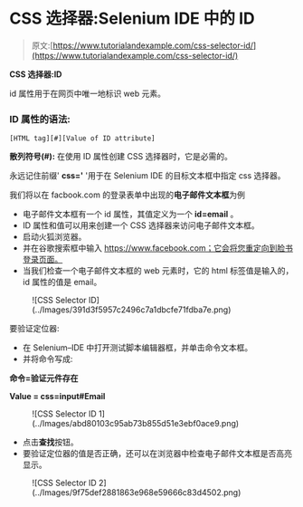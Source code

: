 # CSS 选择器:Selenium IDE 中的 ID

> 原文:[https://www.tutorialandexample.com/css-selector-id/](https://www.tutorialandexample.com/css-selector-id/)

**CSS 选择器:ID**

id 属性用于在网页中唯一地标识 web 元素。

### ID 属性的语法:

```
[HTML tag][#][Value of ID attribute]
```

**散列符号(#):** 在使用 ID 属性创建 CSS 选择器时，它是必需的。

永远记住前缀' **css='** '用于在 Selenium IDE 的目标文本框中指定 css 选择器。

我们将以在 facbook.com 的登录表单中出现的**电子邮件文本框**为例

*   电子邮件文本框有一个 id 属性，其值定义为一个 **id=email** 。
*   ID 属性和值可以用来创建一个 CSS 选择器来访问电子邮件文本框。
*   启动火狐浏览器。
*   并在谷歌搜索框中输入 https://www.facebook.com；它会将您重定向到脸书登录页面。
*   当我们检查一个电子邮件文本框的 web 元素时，它的 html 标签值是输入的，id 属性的值是 email。

<figure class="aligncenter">![CSS Selector ID](../Images/391d3f5957c2496c7a1dbcfe71fdba7e.png)</figure>

要验证定位器:

*   在 Selenium–IDE 中打开测试脚本编辑器框，并单击命令文本框。
*   并将命令写成:

**命令=验证元件存在**

**Value = css=input#Email**

<figure class="aligncenter">![CSS Selector ID 1](../Images/abd80103c95ab73b855d51e3ebf0ace9.png)</figure>

*   点击**查找**按钮。
*   要验证定位器的值是否正确，还可以在浏览器中检查电子邮件文本框是否高亮显示。

<figure class="aligncenter">![CSS Selector ID 2](../Images/9f75def2881863e968e59666c83d4502.png)</figure>